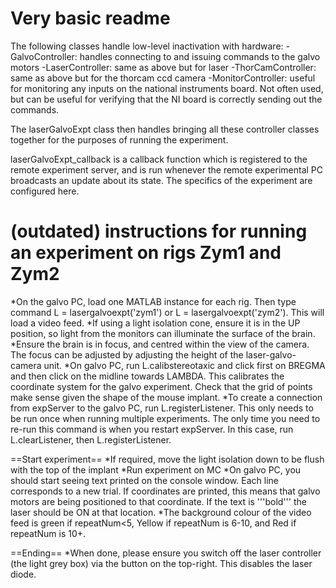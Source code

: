 # Very basic readme
The following classes handle low-level inactivation with hardware:
-GalvoController: handles connecting to and issuing commands to the galvo motors
-LaserController: same as above but for laser
-ThorCamController: same as above but for the thorcam ccd camera
-MonitorController: useful for monitoring any inputs on the national instruments board. Not often used, but can be useful for verifying that the NI board is correctly sending out the commands.

The laserGalvoExpt class then handles bringing all these controller classes together for the purposes of running the experiment. 

laserGalvoExpt_callback is a callback function which is registered to the remote experiment server, and is run whenever the remote experimental PC broadcasts an update about its state. The specifics of the experiment are configured here.



# (outdated) instructions for running an experiment on rigs Zym1 and Zym2

*On the galvo PC, load one MATLAB instance for each rig. Then type command L = lasergalvoexpt('zym1') or L = lasergalvoexpt('zym2'). This will load a video feed. 
*If using a light isolation cone, ensure it is in the UP position, so light from the monitors can illuminate the surface of the brain.
*Ensure the brain is in focus, and centred within the view of the camera. The focus can be adjusted by adjusting the height of the laser-galvo-camera unit.
*On galvo PC, run L.calibstereotaxic and click first on BREGMA and then click on the midline towards LAMBDA. This calibrates the coordinate system for the galvo experiment. Check that the grid of points make sense given the shape of the mouse implant.
*To create a connection from expServer to the galvo PC, run L.registerListener. This only needs to be run once when running multiple experiments. The only time you need to re-run this command is when you restart expServer. In this case, run L.clearListener, then L.registerListener.

==Start experiment==
*If required, move the light isolation down to be flush with the top of the implant
*Run experiment on MC
*On galvo PC, you should start seeing text printed on the console window. Each line corresponds to a new trial. If coordinates are printed, this means that galvo motors are being positioned to that coordinate. If the text is '''bold''' the laser should be ON at that location.
*The background colour of the video feed is green if repeatNum<5, Yellow if repeatNum is 6-10, and Red if repeatNum is 10+.

==Ending==
*When done, please ensure you switch off the laser controller (the light grey box) via the button on the top-right. This disables the laser diode.
